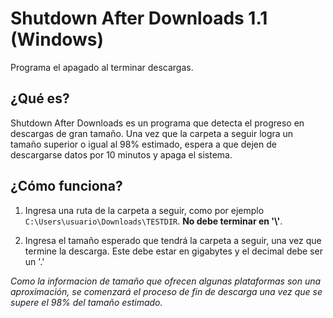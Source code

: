 
# Shutdown After Downloads 1.1 (Windows)
Programa el apagado al terminar descargas.

## ¿Qué es?
Shutdown After Downloads es un programa que detecta el progreso en descargas de gran tamaño. Una vez que la carpeta a seguir logra un tamaño superior o igual al 98% estimado, espera a que dejen de descargarse datos por 10 minutos y apaga el sistema.

## ¿Cómo funciona?
1.  Ingresa una ruta de la carpeta a seguir, como por ejemplo `C:\Users\usuario\Downloads\TESTDIR`. **No debe terminar en \'\\\'**.

2. Ingresa el tamaño esperado que tendrá la carpeta a seguir, una vez que termine la descarga. Este debe estar en gigabytes y el decimal debe ser un '.'

_Como la informacion de tamaño que ofrecen algunas plataformas son una aproximación, se comenzará el proceso de fin de descarga una vez que se supere el 98% del tamaño estimado._ 
